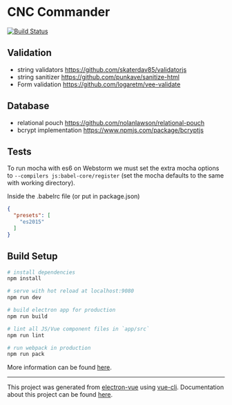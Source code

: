 # CNC Commander

[![Build Status](https://travis-ci.org/slayerfat/cnc-commander.svg?branch=master)](https://travis-ci.org/slayerfat/cnc-commander)

## Validation

- string validators https://github.com/skaterdav85/validatorjs
- string sanitizer https://github.com/punkave/sanitize-html
- Form validation https://github.com/logaretm/vee-validate

## Database

- relational pouch https://github.com/nolanlawson/relational-pouch
- bcrypt implementation https://www.npmjs.com/package/bcryptjs

## Tests

To run mocha with es6 on Webstorm we must set the extra mocha options to `--compilers js:babel-core/register` 
(set the mocha defaults to the same with working directory).

Inside the .babelrc file (or put in package.json)

```json
{
  "presets": [
    "es2015"
  ]
}
```

## Build Setup

``` bash
# install dependencies
npm install

# serve with hot reload at localhost:9080
npm run dev

# build electron app for production
npm run build

# lint all JS/Vue component files in `app/src`
npm run lint

# run webpack in production
npm run pack
```
More information can be found [here](https://simulatedgreg.gitbooks.io/electron-vue/content/docs/npm_scripts.html).

---

This project was generated from [electron-vue](https://github.com/SimulatedGREG/electron-vue) using [vue-cli](https://github.com/vuejs/vue-cli). Documentation about this project can be found [here](https://simulatedgreg.gitbooks.io/electron-vue/content/index.html).
